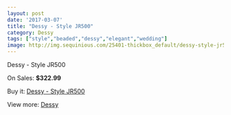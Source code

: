 ```yaml
---
layout: post
date: '2017-03-07'
title: "Dessy - Style JR500"
category: Dessy
tags: ["style","beaded","dessy","elegant","wedding"]
image: http://img.sequinious.com/25401-thickbox_default/dessy-style-jr500.jpg
---
```

Dessy - Style JR500

On Sales: **$322.99**
<a href="https://www.sequinious.com/dessy/5398-dessy-style-jr500.html"><amp-img layout="responsive" width="600" height="600" src="//img.sequinious.com/25401-thickbox_default/dessy-style-jr500.jpg" alt="Dessy - Style JR500 0" /></a>
<a href="https://www.sequinious.com/dessy/5398-dessy-style-jr500.html"><amp-img layout="responsive" width="600" height="600" src="//img.sequinious.com/25402-thickbox_default/dessy-style-jr500.jpg" alt="Dessy - Style JR500 1" /></a>

Buy it: [Dessy - Style JR500](https://www.sequinious.com/dessy/5398-dessy-style-jr500.html "Dessy - Style JR500")

View more: [Dessy](https://www.sequinious.com/21-dessy "Dessy")